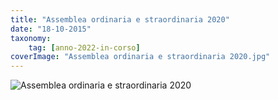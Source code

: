 ```yaml
---
title: "Assemblea ordinaria e straordinaria 2020"
date: "18-10-2015"
taxonomy: 
    tag: [anno-2022-in-corso]
coverImage: "Assemblea ordinaria e straordinaria 2020.jpg"
---
```


![Assemblea ordinaria e straordinaria 2020](images/io%20noi%20il%20diabete%20maggio%202022_definitivo%20(1)_page-0006.jpg)
